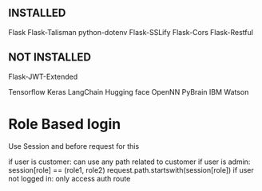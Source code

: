 ## INSTALLED

Flask
Flask-Talisman
python-dotenv
Flask-SSLify
Flask-Cors
Flask-Restful

## NOT INSTALLED

Flask-JWT-Extended


<!-- PYTHON PACKAGE -->
Tensorflow
Keras
LangChain
Hugging face
OpenNN
PyBrain
IBM Watson

# Role Based login
Use Session and before request for this

<!-- LOGIN CONSTRAINT -->
if user is customer:
    can use any path related to customer
if user is admin:
    session[role] == (role1, role2)
    request.path.startswith(session[role])
if user not logged in:
    only access auth route


